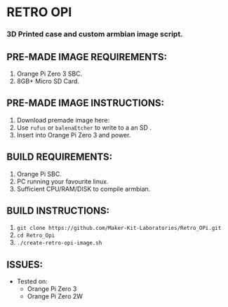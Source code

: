 # RETRO OPI
### 3D Printed case and custom armbian image script.

## PRE-MADE IMAGE REQUIREMENTS:
1. Orange Pi Zero 3 SBC.
2. 8GB+ Micro SD Card.

## PRE-MADE IMAGE INSTRUCTIONS:
1. Download premade image here:
2. Use `rufus` or `balenaEtcher` to write to a an SD .
3. Insert into Orange Pi Zero 3 and power.


## BUILD REQUIREMENTS:
1. Orange Pi SBC.
2. PC running your favourite linux.
3. Sufficient CPU/RAM/DISK to compile armbian.


## BUILD INSTRUCTIONS:
1.  `git clone https://github.com/Maker-Kit-Laboratories/Retro_OPi.git`
2.  `cd Retro_Opi`
3.  `./create-retro-opi-image.sh`


## ISSUES:
- Tested on:
    - Orange Pi Zero 3
    - Orange Pi Zero 2W